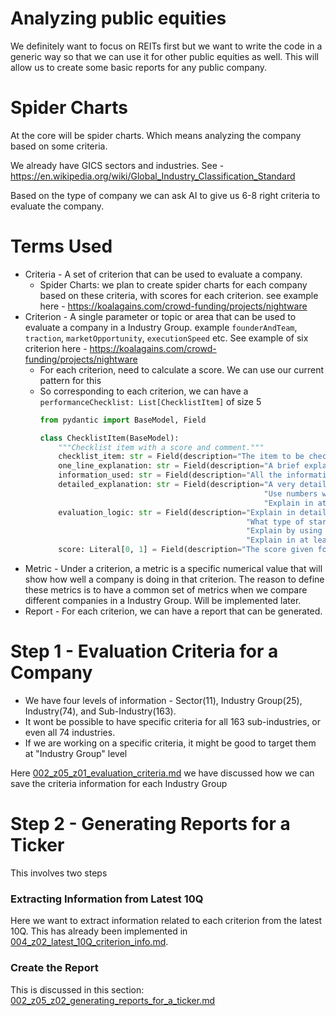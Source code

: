# Analyzing public equities
We definitely want to focus on REITs first but we want to write the code in a generic way so that we can use it for 
other public equities as well. This will allow us to create some basic reports for any public company.

# Spider Charts
At the core will be spider charts. Which means analyzing the company based on some criteria. 

We already have GICS sectors and industries. See - https://en.wikipedia.org/wiki/Global_Industry_Classification_Standard

Based on the type of company we can ask AI to give us 6-8 right criteria to evaluate the company.

# Terms Used
- Criteria - A set of criterion that can be used to evaluate a company.
    - Spider Charts: we plan to create spider charts for each company based on these criteria, with scores for each criterion. see example here - https://koalagains.com/crowd-funding/projects/nightware
- Criterion - A single parameter or topic or area that can be used to evaluate a company in a Industry Group. example `founderAndTeam`, `traction`, `marketOpportunity`, `executionSpeed` etc. See example of six criterion here - https://koalagains.com/crowd-funding/projects/nightware
    - For each criterion, need to calculate a score. We can use our current pattern for this
    - So corresponding to each criterion, we can have a `performanceChecklist: List[ChecklistItem]` of size 5
      ```python
      from pydantic import BaseModel, Field
      
      class ChecklistItem(BaseModel):
          """Checklist item with a score and comment."""
          checklist_item: str = Field(description="The item to be checked. Explain in 7-10 words.")
          one_line_explanation: str = Field(description="A brief explanation of how the item was evaluated.")
          information_used: str = Field(description="All the information used to evaluate the item.")
          detailed_explanation: str = Field(description="A very detailed explanation of how the item was evaluated. "
                                                        "Use numbers whenever possible like the numbers shared by startup or by industry standards. "
                                                        "Explain in at least 4-5 sentences.")
          evaluation_logic: str = Field(description="Explain in detail on how did you make an opinion. "
                                                    "What type of startup's data did you use, what industry standards did you take. "
                                                    "Explain by using the numbers shared by startup or by industry standards"
                                                    "Explain in at least 4-5 sentences.")
          score: Literal[0, 1] = Field(description="The score given for this item 0 or 1.")
      ```
- Metric - Under a criterion, a metric is a specific numerical value that will show how well a company is doing in that criterion.
  The reason to define these metrics is to have a common set of metrics when we compare different companies in a Industry Group. Will be implemented later.
- Report - For each criterion, we can have a report that can be generated.



# Step 1 - Evaluation Criteria for a Company

- We have four levels of information - Sector(11), Industry Group(25), Industry(74), and Sub-Industry(163).
- It wont be possible to have specific criteria for all 163 sub-industries, or even all 74 industries.
- If we are working on a specific criteria, it might be good to target them at "Industry Group" level

Here [002_z05_z01_evaluation_criteria.md](./002_z05_z01_evaluation_criteria.md) we have discussed how we can save the criteria information for each Industry Group


# Step 2 - Generating Reports for a Ticker
This involves two steps

### Extracting Information from Latest 10Q
Here we want to extract information related to each criterion from the latest 10Q. This has already been implemented 
in [004_z02_latest_10Q_criterion_info.md](./004_z02_latest_10Q_criterion_info.md).

### Create the Report
This is discussed in this section: [002_z05_z02_generating_reports_for_a_ticker.md](./002_z05_z02_generating_reports_for_a_ticker.md)

